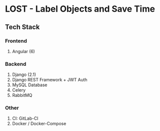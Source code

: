# LOST - Label Objects and Save Time

## Tech Stack

### Frontend
1. Angular (6)

### Backend
1. Django (2.1)
2. Django REST Framework + JWT Auth
3. MySQL Database
4. Celery
5. RabbitMQ

### Other
1. CI: GitLab-CI
2. Docker / Docker-Compose  
